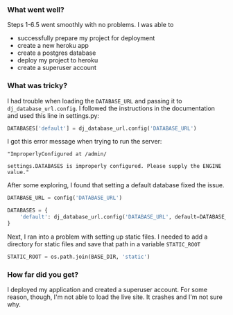 ### What went well?
Steps 1-6.5 went smoothly with no problems. I was able to 
- successfully prepare my project for deployment
- create a new heroku app
- create a postgres database
- deploy my project to heroku
- create a superuser account

### What was tricky?
I had trouble when loading the `DATABASE_URL` and passing it to `dj_database_url.config`. I followed the instructions in the documentation and used this line in settings.py: 

```python
DATABASES['default'] = dj_database_url.config('DATABASE_URL')
```

I got this error message when trying to run the server:

    "ImproperlyConfigured at /admin/

    settings.DATABASES is improperly configured. Please supply the ENGINE value."

After some exploring, I found that setting a default database fixed the issue.

```python
DATABASE_URL = config('DATABASE_URL')

DATABASES = {
    'default': dj_database_url.config('DATABASE_URL', default=DATABASE_URL)
}
```

Next, I ran into a problem with setting up static files. I needed to add a directory for static files and save that path in a variable `STATIC_ROOT`

```python
STATIC_ROOT = os.path.join(BASE_DIR, 'static')
```

### How far did you get?
I deployed my application and created a superuser account. For some reason, though, I'm not able to load the live site. It crashes and I'm not sure why.